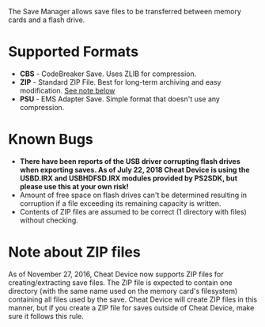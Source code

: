The Save Manager allows save files to be transferred between memory cards and a flash drive.

# Supported Formats
* **CBS** - CodeBreaker Save. Uses ZLIB for compression.
* **ZIP** - Standard ZIP File. Best for long-term archiving and easy modification. [See note below](#note-about-zip-files)
* **PSU** - EMS Adapter Save. Simple format that doesn't use any compression.

# Known Bugs
* **There have been reports of the USB driver corrupting flash drives when exporting saves. As of July 22, 2018 Cheat Device is using the USBD.IRX and USBHDFSD.IRX modules provided by PS2SDK, but please use this at your own risk!**
* Amount of free space on flash drives can't be determined resulting in corruption if a file exceeding its remaining capacity is written.
* Contents of ZIP files are assumed to be correct (1 directory with files) without checking.

# Note about ZIP files
As of November 27, 2016, Cheat Device now supports ZIP files for creating/extracting save files. The ZIP file is expected to contain one directory (with the same name used on the memory card's filesystem) containing all files used by the save. Cheat Device will create ZIP files in this manner, but if you create a ZIP file for saves outside of Cheat Device, make sure it follows this rule.
